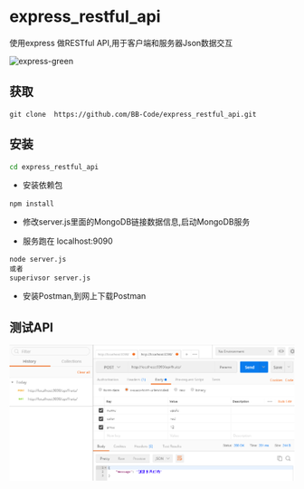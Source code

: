 # express_restful_api
使用express 做RESTful API,用于客户端和服务器Json数据交互


![express-green](https://img.shields.io/badge/express-4.x-green.svg) 

## 获取

```
git clone  https://github.com/BB-Code/express_restful_api.git
```

## 安装

``` bash
cd express_restful_api
```

- 安装依赖包

`npm install`

- 修改server.js里面的MongoDB链接数据信息,启动MongoDB服务

- 服务跑在 localhost:9090

```
node server.js
或者 
superivsor server.js
```

- 安装Postman,到网上下载Postman

## 测试API

![测试API](https://github.com/BB-Code/express_restful_api/blob/master/fruit.png)
